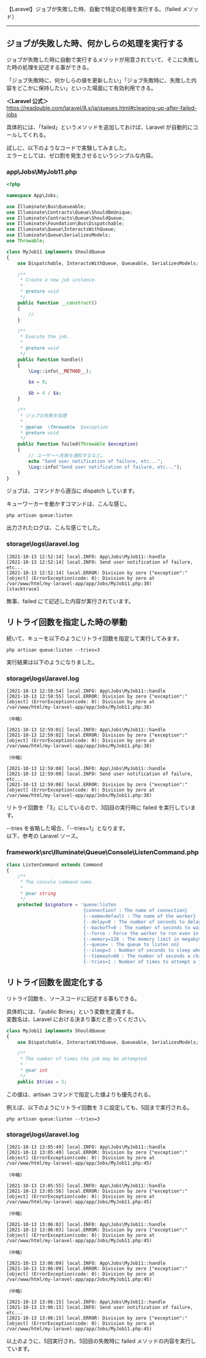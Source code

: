 【Laravel】ジョブが失敗した時、自動で特定の処理を実行する。（failed メソッド）

_____________________________________________________________________


## ジョブが失敗した時、何かしらの処理を実行する
ジョブが失敗した時に自動で実行するメソッドが用意されていて、そこに失敗した時の処理を記述する事ができる。  

「ジョブ失敗時に、何かしらの値を更新したい」「ジョブ失敗時に、失敗した内容をどこかに保持したい」といった場面にて有効利用できる。  

**＜Laravel 公式＞**  
https://readouble.com/laravel/8.x/ja/queues.html#cleaning-up-after-failed-jobs  


具体的には、「failed」というメソッドを追加しておけば、Laravel が自動的にコールしてくれる。  

試しに、以下のようなコードで実験してみました。  
エラーとしては、ゼロ割を発生させるというシンプルな内容。  

### app\Jobs\MyJob11.php
```php
<?php

namespace App\Jobs;

use Illuminate\Bus\Queueable;
use Illuminate\Contracts\Queue\ShouldBeUnique;
use Illuminate\Contracts\Queue\ShouldQueue;
use Illuminate\Foundation\Bus\Dispatchable;
use Illuminate\Queue\InteractsWithQueue;
use Illuminate\Queue\SerializesModels;
use Throwable;

class MyJob11 implements ShouldQueue
{
    use Dispatchable, InteractsWithQueue, Queueable, SerializesModels;

    /**
     * Create a new job instance.
     *
     * @return void
     */
    public function __construct()
    {
        //
    }

    /**
     * Execute the job.
     *
     * @return void
     */
    public function handle()
    {
        \Log::info(__METHOD__);

        $a = 0;

        $b = 4 / $a;
    }

    /**
     * ジョブの失敗を処理
     *
     * @param  \Throwable  $exception
     * @return void
     */
    public function failed(Throwable $exception)
    {
        // ユーザーへ失敗を通知するなど…
        echo "Send user notification of failure, etc...";
        \Log::info("Send user notification of failure, etc...");
    }
}
```

ジョブは、コマンドから適当に dispatch しています。  

キューワーカーを動かすコマンドは、こんな感じ。  
```
php artisan queue:listen
```

出力されたログは、こんな感じでした。

### storage\logs\laravel.log
```log
[2021-10-13 12:52:14] local.INFO: App\Jobs\MyJob11::handle  
[2021-10-13 12:52:14] local.INFO: Send user notification of failure, etc...  
[2021-10-13 12:52:14] local.ERROR: Division by zero {"exception":"[object] (ErrorException(code: 0): Division by zero at /var/www/html/my-laravel-app/app/Jobs/MyJob11.php:38)
[stacktrace]
```

無事、failed にて記述した内容が実行されています。  


## リトライ回数を指定した時の挙動
続いて、キューを以下のようにリトライ回数を指定して実行してみます。  

```
php artisan queue:listen --tries=3
```

実行結果は以下のようになりました。  

### storage\logs\laravel.log
```log
[2021-10-13 12:58:54] local.INFO: App\Jobs\MyJob11::handle  
[2021-10-13 12:58:55] local.ERROR: Division by zero {"exception":"[object] (ErrorException(code: 0): Division by zero at /var/www/html/my-laravel-app/app/Jobs/MyJob11.php:38)

（中略）

[2021-10-13 12:59:01] local.INFO: App\Jobs\MyJob11::handle  
[2021-10-13 12:59:02] local.ERROR: Division by zero {"exception":"[object] (ErrorException(code: 0): Division by zero at /var/www/html/my-laravel-app/app/Jobs/MyJob11.php:38)

（中略）

[2021-10-13 12:59:08] local.INFO: App\Jobs\MyJob11::handle  
[2021-10-13 12:59:08] local.INFO: Send user notification of failure, etc...  
[2021-10-13 12:59:08] local.ERROR: Division by zero {"exception":"[object] (ErrorException(code: 0): Division by zero at /var/www/html/my-laravel-app/app/Jobs/MyJob11.php:38)
```

リトライ回数を「3」にしているので、3回目の実行時に failed を実行しています。  

--tries を省略した場合、「--tries=1」となります。  
以下、参考の Laravel ソース。  


### framework\src\Illuminate\Queue\Console\ListenCommand.php
```php
class ListenCommand extends Command
{
    /**
     * The console command name.
     *
     * @var string
     */
    protected $signature = 'queue:listen
                            {connection? : The name of connection}
                            {--name=default : The name of the worker}
                            {--delay=0 : The number of seconds to delay failed jobs (Deprecated)}
                            {--backoff=0 : The number of seconds to wait before retrying a job that encountered an uncaught exception}
                            {--force : Force the worker to run even in maintenance mode}
                            {--memory=128 : The memory limit in megabytes}
                            {--queue= : The queue to listen on}
                            {--sleep=3 : Number of seconds to sleep when no job is available}
                            {--timeout=60 : The number of seconds a child process can run}
                            {--tries=1 : Number of times to attempt a job before logging it failed}';
```


## リトライ回数を固定化する
リトライ回数を、ソースコードに記述する事もできる。  

具体的には、「public $tries」という変数を定義する。  
変数名は、Laravel における決まり事だと思ってください。  

```php
class MyJob11 implements ShouldQueue
{
    use Dispatchable, InteractsWithQueue, Queueable, SerializesModels;

    /**
     * The number of times the job may be attempted.
     *
     * @var int
     */
    public $tries = 5;
```

この値は、artisan コマンドで指定した値よりも優先される。  

例えば、以下のようにリトライ回数を 3 に設定しても、5回まで実行される。  
```
php artisan queue:listen --tries=3
```

### storage\logs\laravel.log
```log
[2021-10-13 13:05:49] local.INFO: App\Jobs\MyJob11::handle  
[2021-10-13 13:05:49] local.ERROR: Division by zero {"exception":"[object] (ErrorException(code: 0): Division by zero at /var/www/html/my-laravel-app/app/Jobs/MyJob11.php:45)

（中略）

[2021-10-13 13:05:55] local.INFO: App\Jobs\MyJob11::handle  
[2021-10-13 13:05:56] local.ERROR: Division by zero {"exception":"[object] (ErrorException(code: 0): Division by zero at /var/www/html/my-laravel-app/app/Jobs/MyJob11.php:45)

（中略）

[2021-10-13 13:06:02] local.INFO: App\Jobs\MyJob11::handle  
[2021-10-13 13:06:03] local.ERROR: Division by zero {"exception":"[object] (ErrorException(code: 0): Division by zero at /var/www/html/my-laravel-app/app/Jobs/MyJob11.php:45)

（中略）

[2021-10-13 13:06:09] local.INFO: App\Jobs\MyJob11::handle  
[2021-10-13 13:06:09] local.ERROR: Division by zero {"exception":"[object] (ErrorException(code: 0): Division by zero at /var/www/html/my-laravel-app/app/Jobs/MyJob11.php:45)

（中略）

[2021-10-13 13:06:15] local.INFO: App\Jobs\MyJob11::handle  
[2021-10-13 13:06:15] local.INFO: Send user notification of failure, etc...  
[2021-10-13 13:06:15] local.ERROR: Division by zero {"exception":"[object] (ErrorException(code: 0): Division by zero at /var/www/html/my-laravel-app/app/Jobs/MyJob11.php:45)
```

以上のように、5回実行され、5回目の失敗時に failed メソッドの内容を実行しています。  



